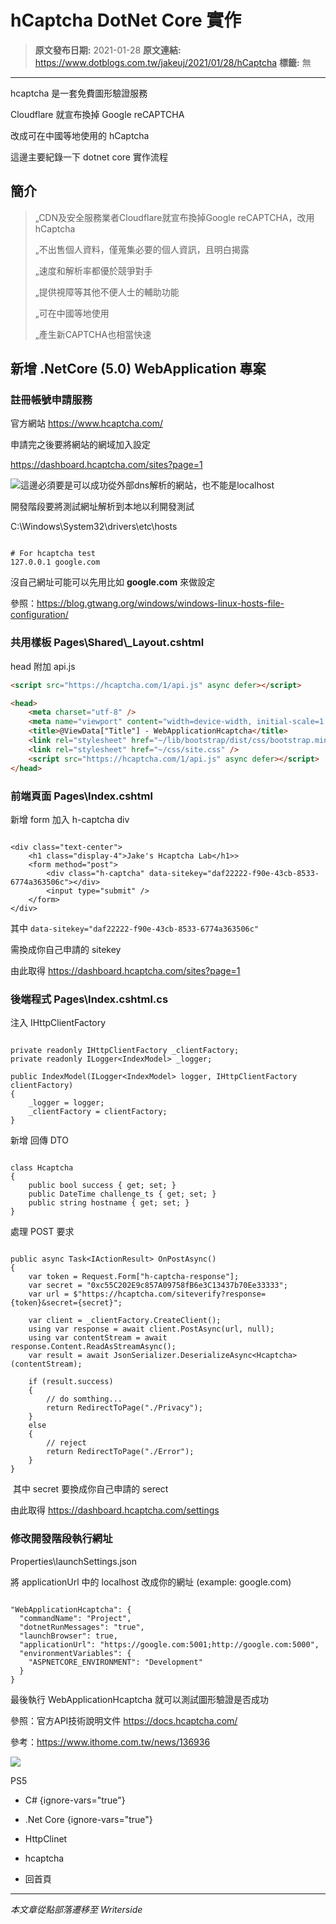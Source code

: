 # hCaptcha DotNet Core 實作

> **原文發布日期:** 2021-01-28
> **原文連結:** https://www.dotblogs.com.tw/jakeuj/2021/01/28/hCaptcha
> **標籤:** 無

---

hcaptcha 是一套免費圖形驗證服務

Cloudflare 就宣布換掉 Google reCAPTCHA

改成可在中國等地使用的 hCaptcha

這邊主要紀錄一下 dotnet core 實作流程

## 簡介

> „CDN及安全服務業者Cloudflare就宣布換掉Google reCAPTCHA，改用hCaptcha
>
> „不出售個人資料，僅蒐集必要的個人資訊，且明白揭露
>
> „速度和解析率都優於競爭對手
>
> „提供視障等其他不便人士的輔助功能
>
> „可在中國等地使用
>
> „產生新CAPTCHA也相當快速

## 新增 .NetCore (5.0) WebApplication 專案

### 註冊帳號申請服務

官方網站 https://www.hcaptcha.com/

申請完之後要將網站的網域加入設定

https://dashboard.hcaptcha.com/sites?page=1

![](https://dotblogsfile.blob.core.windows.net/user/jakeuj/ff27ddb8-8aab-4e5f-bd89-a95de4a4565a/1611801003.png)這邊必須要是可以成功從外部dns解析的網站，也不能是localhost​

開發階段要將測試網址解析到本地以利開發測試

C:\Windows\System32\drivers\etc\hosts

```

# For hcaptcha test
127.0.0.1 google.com
```

沒自己網址可能可以先用比如 **google.com** 來做設定

參照：https://blog.gtwang.org/windows/windows-linux-hosts-file-configuration/

### 共用樣板 Pages\Shared\\_Layout.cshtml

head 附加 api.js

```html
<script src="https://hcaptcha.com/1/api.js" async defer></script>
```

```html
<head>
    <meta charset="utf-8" />
    <meta name="viewport" content="width=device-width, initial-scale=1.0" />
    <title>@ViewData["Title"] - WebApplicationHcaptcha</title>
    <link rel="stylesheet" href="~/lib/bootstrap/dist/css/bootstrap.min.css" />
    <link rel="stylesheet" href="~/css/site.css" />
    <script src="https://hcaptcha.com/1/api.js" async defer></script>
</head>
```

### 前端頁面 Pages\Index.cshtml

新增 form 加入 h-captcha div

```

<div class="text-center">
    <h1 class="display-4">Jake's Hcaptcha Lab</h1>>
    <form method="post">
        <div class="h-captcha" data-sitekey="daf22222-f90e-43cb-8533-6774a363506c"></div>
        <input type="submit" />
    </form>
</div>
```

其中 `data-sitekey="daf22222-f90e-43cb-8533-6774a363506c"`

需換成你自己申請的 sitekey

由此取得 https://dashboard.hcaptcha.com/sites?page=1

### 後端程式 Pages\Index.cshtml.cs

注入 IHttpClientFactory

```

private readonly IHttpClientFactory _clientFactory;
private readonly ILogger<IndexModel> _logger;

public IndexModel(ILogger<IndexModel> logger, IHttpClientFactory clientFactory)
{
	_logger = logger;
	_clientFactory = clientFactory;
}
```

新增 回傳 DTO

```

class Hcaptcha
{
	public bool success { get; set; }
	public DateTime challenge_ts { get; set; }
	public string hostname { get; set; }
}
```

處理 POST 要求

```

public async Task<IActionResult> OnPostAsync()
{
	var token = Request.Form["h-captcha-response"];
	var secret = "0xc55C202E9c857A09758fB6e3C13437b70Ee33333";
	var url = $"https://hcaptcha.com/siteverify?response={token}&secret={secret}";

	var client = _clientFactory.CreateClient();
	using var response = await client.PostAsync(url, null);
	using var contentStream = await response.Content.ReadAsStreamAsync();
	var result = await JsonSerializer.DeserializeAsync<Hcaptcha>(contentStream);

	if (result.success)
	{
		// do somthing...
		return RedirectToPage("./Privacy");
	}
	else
	{
		// reject
		return RedirectToPage("./Error");
	}
}
```

 其中 secret 要換成你自己申請的 serect

由此取得 https://dashboard.hcaptcha.com/settings

### 修改開發階段執行網址

Properties\launchSettings.json

將 applicationUrl 中的 localhost 改成你的網址 (example: google.com)

```

"WebApplicationHcaptcha": {
  "commandName": "Project",
  "dotnetRunMessages": "true",
  "launchBrowser": true,
  "applicationUrl": "https://google.com:5001;http://google.com:5000",
  "environmentVariables": {
	"ASPNETCORE_ENVIRONMENT": "Development"
  }
}
```

最後執行 WebApplicationHcaptcha 就可以測試圖形驗證是否成功

參照：官方API技術說明文件 https://docs.hcaptcha.com/

參考：https://www.ithome.com.tw/news/136936​

![](https://card.psnprofiles.com/1/jakeuj.png)

PS5

* C#
{ignore-vars="true"}
* .Net Core
{ignore-vars="true"}
* HttpClinet
* hcaptcha

* 回首頁

---

*本文章從點部落遷移至 Writerside*
